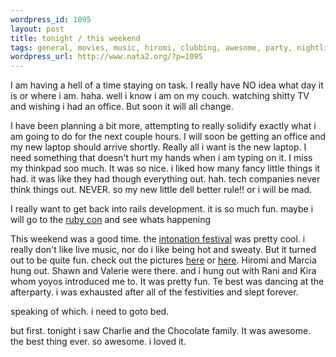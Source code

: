 ```yaml
--- 
wordpress_id: 1095
layout: post
title: tonight / this weekend
tags: general, movies, music, hiromi, clubbing, awesome, party, nightlife
wordpress_url: http://www.nata2.org/?p=1095
---
```

I am having a hell of a time staying on task. I really have NO idea what day it is or where i am. haha. well i know i am on my couch. watching shitty TV and wishing i had an office. But soon it will all change. 

I have been planning a bit more, attempting to really solidify exactly what i am going to do for the next couple hours. I will soon be getting an office and my new laptop should arrive shortly. Really all i want is the new laptop. I need something that doesn't hurt my hands when i am typing on it. I miss my thinkpad soo much. It was so nice. i liked how many fancy little things it had. it was like they had though everything out. hah. tech companies never think things out. NEVER. so my new little dell better rule!! or i will be mad. 

I really want to get back into rails development. it is so much fun.  maybe i will go to the <a href="http://www.rubycentral.org/conference/">ruby con</a> and see whats happening

This weekend was a good time. the <a href="http://www.intonationmusicfest.com/">intonation festival</a> was pretty cool. i really don't like live music, nor do i like being hot and sweaty. But it turned out to be quite fun. check out the pictures <a href="http://nata2.info/?path=pictures%2Fevents%2F2005%3A07%3A18_intonation_fest">here</a> or <a href="http://flickr.com/photos/natatwo/sets/611335/">here</a>. Hiromi and Marcia hung out. Shawn and Valerie were there. and i hung out with Rani and Kira whom yoyos introduced me to. It was pretty fun. Te best was dancing at the afterparty.  i was exhausted after all of the festivities and slept forever. 

speaking of which. i need to goto bed. 

but first. tonight i saw Charlie and the Chocolate family. It was awesome. the best thing ever. so awesome. i loved it. 
